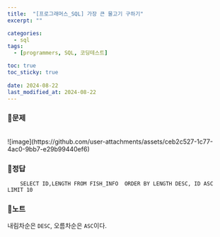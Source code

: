 ```yaml
---
title:  "[프로그래머스_SQL] 가장 큰 물고기 구하기"
excerpt: ""

categories:
  - sql
tags:
  - [programmers, SQL, 코딩테스트]

toc: true
toc_sticky: true
 
date: 2024-08-22
last_modified_at: 2024-08-22
---
```


### 📜문제
<br>
<https://school.programmers.co.kr/learn/courses/30/lessons/298517>  
![image](https://github.com/user-attachments/assets/ceb2c527-1c77-4ac0-9bb7-e29b99440ef6)
  
### 📜정답
```
    SELECT ID,LENGTH FROM FISH_INFO  ORDER BY LENGTH DESC, ID ASC LIMIT 10
```
  
### 📜노트
내림차순은 `DESC`, 오름차순은 `ASC`이다.

